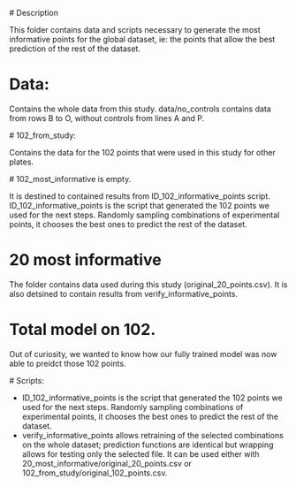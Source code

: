 # Description

This folder contains data and scripts necessary to generate the most informative points for the global dataset, ie: the points that allow the best prediction of the rest of the dataset.

# Data:

Contains the whole data from this study.
data/no_controls contains data from rows B to O, without controls from lines A and P.

# 102_from_study:

Contains the data for the 102 points that were used in this study for other plates.

# 102_most_informative is empty.

It is destined to contained results from ID_102_informative_points script.
ID_102_informative_points is the script that generated the 102 points we used for the next steps. Randomly sampling combinations of experimental points, it chooses the best ones to predict the rest of the dataset.

# 20 most informative

The folder contains data used during this study (original_20_points.csv).
It is also detsined to contain results from verify_informative_points.

# Total model on 102.
Out of curiosity, we wanted to know how our fully trained model was now able to preidct those 102 points.

# Scripts:

- ID_102_informative_points is the script that generated the 102 points we used for the next steps. Randomly sampling combinations of experimental points, it chooses the best ones to predict the rest of the dataset.
- verify_informative_points allows retraining of the selected combinations on the whole dataset; prediction functions are identical but wrapping allows for testing only the selected file. It can be used either with 20_most_informative/original_20_points.csv or 102_from_study/original_102_points.csv.



